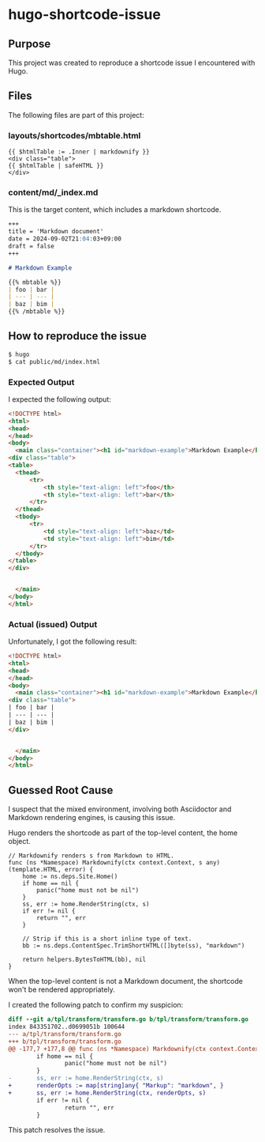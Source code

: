 # hugo-shortcode-issue

## Purpose

This project was created to reproduce a shortcode issue I encountered with Hugo.

## Files

The following files are part of this project:

### layouts/shortcodes/mbtable.html

```text
{{ $htmlTable := .Inner | markdownify }}
<div class="table">
{{ $htmlTable | safeHTML }}
</div>
```

### content/md/_index.md

This is the target content, which includes a markdown shortcode.

```markdown
+++
title = 'Markdown document'
date = 2024-09-02T21:04:03+09:00
draft = false
+++

# Markdown Example

{{% mbtable %}}
| foo | bar |
| --- | --- |
| baz | bim |
{{% /mbtable %}}
```

## How to reproduce the issue

```sh
$ hugo
$ cat public/md/index.html
```

### Expected Output

I expected the following output:

```html
<!DOCTYPE html>
<html>
<head>
</head>
<body>
  <main class="container"><h1 id="markdown-example">Markdown Example</h1>
<div class="table">
<table>
  <thead>
      <tr>
          <th style="text-align: left">foo</th>
          <th style="text-align: left">bar</th>
      </tr>
  </thead>
  <tbody>
      <tr>
          <td style="text-align: left">baz</td>
          <td style="text-align: left">bim</td>
      </tr>
  </tbody>
</table>
</div>


  </main>
</body>
</html>
```

### Actual (issued) Output

Unfortunately, I got the following result:

```html
<!DOCTYPE html>
<html>
<head>
</head>
<body>
  <main class="container"><h1 id="markdown-example">Markdown Example</h1>
<div class="table">
| foo | bar |
| --- | --- |
| baz | bim |
</div>


  </main>
</body>
</html>

```

## Guessed Root Cause

I suspect that the mixed environment, involving both Asciidoctor and Markdown rendering engines, is causing this issue.

Hugo renders the shortcode as part of the top-level content, the home object.

```golang
// Markdownify renders s from Markdown to HTML.
func (ns *Namespace) Markdownify(ctx context.Context, s any) (template.HTML, error) {
	home := ns.deps.Site.Home()
	if home == nil {
		panic("home must not be nil")
	}
	ss, err := home.RenderString(ctx, s)
	if err != nil {
		return "", err
	}

	// Strip if this is a short inline type of text.
	bb := ns.deps.ContentSpec.TrimShortHTML([]byte(ss), "markdown")

	return helpers.BytesToHTML(bb), nil
}
```

When the top-level content is not a Markdown document, the shortcode won't be rendered appropriately.

I created the following patch to confirm my suspicion:

```diff
diff --git a/tpl/transform/transform.go b/tpl/transform/transform.go
index 843351702..d0699051b 100644
--- a/tpl/transform/transform.go
+++ b/tpl/transform/transform.go
@@ -177,7 +177,8 @@ func (ns *Namespace) Markdownify(ctx context.Context, s any) (template.HTML, err
        if home == nil {
                panic("home must not be nil")
        }
-       ss, err := home.RenderString(ctx, s)
+       renderOpts := map[string]any{ "Markup": "markdown", }
+       ss, err := home.RenderString(ctx, renderOpts, s)
        if err != nil {
                return "", err
        }
```

This patch resolves the issue.


